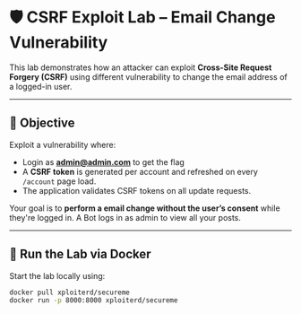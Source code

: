 # 🛡️ CSRF Exploit Lab – Email Change Vulnerability

This lab demonstrates how an attacker can exploit **Cross-Site Request Forgery (CSRF)** using different vulnerability to change the email address of a logged-in user.

---

## 🎯 Objective

Exploit a vulnerability where:

- Login as **admin@admin.com** to get the flag
- A **CSRF token** is generated per account and refreshed on every `/account` page load.
- The application validates CSRF tokens on all update requests.

Your goal is to **perform a email change without the user’s consent** while they're logged in. A Bot logs in as admin to view all your posts. 

---

## 🚀 Run the Lab via Docker

Start the lab locally using:

```bash
docker pull xploiterd/secureme
docker run -p 8000:8000 xploiterd/secureme

